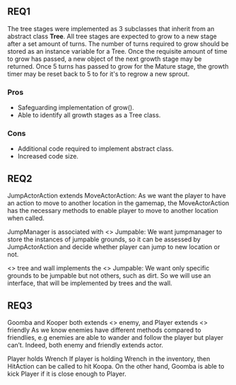 ## REQ1
The tree stages were implemented as 3 subclasses that inherit from an abstract class
**Tree**. All tree stages are expected to grow to a new stage after a set amount of 
turns. The number of turns required to grow should be stored as an instance variable for a Tree.
Once the requisite amount of time to grow has passed, a new object of the next growth stage may be returned.
Once 5 turns has passed to grow for the Mature stage, the growth timer may be reset back to 5 to
for it's to regrow a new sprout. 

### Pros
* Safeguarding implementation of grow().
* Able to identify all growth stages as a Tree class.
### Cons
* Additional code required to implement abstract class.
* Increased code size.

## REQ2
JumpActorAction extends MoveActorAction:
As we want the player to have an action to move to another location in the gamemap, the MoveActorAction has the necessary methods to enable player to move to another location when called.

JumpManager is associated with <<interface>> Jumpable:
We want jumpmanager to store the instances of jumpable grounds, so it can be assessed by JumpActorAction and decide whether player can jump to new location or not.

<<abstract>> tree and wall implements the <<interface>> Jumpable:
We want only specific grounds to be jumpable but not others, such as dirt. So we will use an interface, that will be implemented by trees and the wall.

## REQ3
Goomba and Kooper both extends <<abstract>> enemy, and Player extends <<abstract>> friendly
As we know enemies have different methods compared to friendlies, e.g enemies are able to wander and follow the player but player can’t. Indeed, both enemy and friendly extends actor.

Player holds Wrench
If player is holding Wrench in the inventory, then HitAction can be called to hit Koopa. On the other hand, Goomba is able to kick Player if it is close enough to Player.
